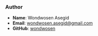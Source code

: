 ### Author

- **Name**: Wondwosen Asegid
- **Email**: wondwosen.asegid@gmail.com
- **GitHub**: [wondwosen](https://github.com/mc-solo)

